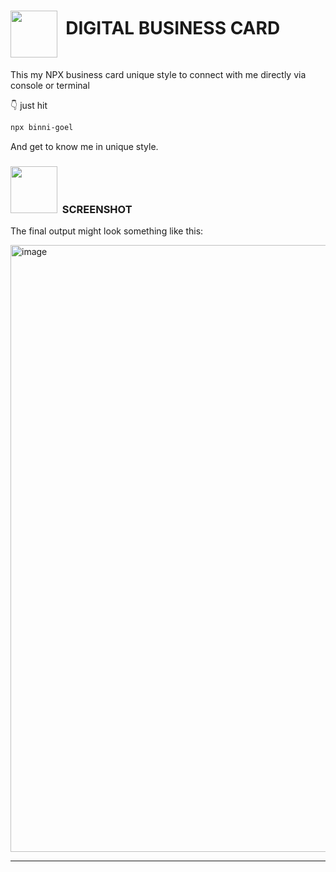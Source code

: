 #  <img src="https://github.com/Anmol-Baranwal/Cool-GIFs-For-GitHub/assets/74038190/2c0eef4b-7b75-42bd-9722-4bea97a2d532" width="75" align="middle">&nbsp; DIGITAL BUSINESS CARD

This my NPX business card unique style to connect with me directly via console or terminal

👇 just hit

```bash
npx binni-goel
```

And get to know me in unique style.

###  <img src="https://github.com/Anmol-Baranwal/Cool-GIFs-For-GitHub/assets/74038190/2c0eef4b-7b75-42bd-9722-4bea97a2d532" width="75">&nbsp; SCREENSHOT

The final output might look something like this:

<img width="971" alt="image" src="https://github.com/user-attachments/assets/a9472840-42a0-40d6-97e3-238ffc0dbd2e" />

<hr/>
